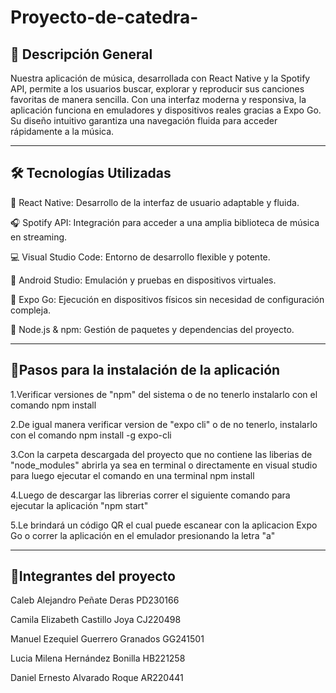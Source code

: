 # Proyecto-de-catedra-

<h2>📌 Descripción General</h2>

Nuestra aplicación de música, desarrollada con React Native y la Spotify API, permite a los usuarios buscar, explorar y reproducir sus canciones favoritas de manera sencilla. Con una interfaz moderna y responsiva, la aplicación funciona en emuladores y dispositivos reales gracias a Expo Go. Su diseño intuitivo garantiza una navegación fluida para acceder rápidamente a la música.

----------------------------------------------------------------------------------------------------

<h2>🛠️ Tecnologías Utilizadas</h2>

🎵 React Native: Desarrollo de la interfaz de usuario adaptable y fluida.

🎧 Spotify API: Integración para acceder a una amplia biblioteca de música en streaming.

💻 Visual Studio Code: Entorno de desarrollo flexible y potente.

📱 Android Studio: Emulación y pruebas en dispositivos virtuales.

🚀 Expo Go: Ejecución en dispositivos físicos sin necesidad de configuración compleja.

🔧 Node.js & npm: Gestión de paquetes y dependencias del proyecto.

-------------------------------------------------------------------------------------------------------------------

<h2>🚀Pasos para la instalación de la aplicación</h2>

1.Verificar versiones de "npm" del sistema o de no tenerlo instalarlo con el comando npm install

2.De igual manera verificar version de "expo cli" o de no tenerlo, instalarlo con el comando npm install -g expo-cli

3.Con la carpeta descargada del proyecto que no contiene las liberias de "node_modules" abrirla ya sea en terminal o directamente
en visual studio para luego ejecutar el comando en una terminal npm install

4.Luego de descargar las librerias correr el siguiente comando para ejecutar la aplicación "npm start"

5.Le brindará un código QR el cual puede escanear con la aplicacion Expo Go o correr la aplicación en el emulador presionando la letra "a"

---------------------------------------------------------------------------------------------------------------------------------------------

<h2>👥Integrantes del proyecto</h2>

Caleb Alejandro Peñate Deras       PD230166

Camila Elizabeth Castillo Joya     CJ220498

Manuel Ezequiel Guerrero Granados  GG241501

Lucia Milena Hernández Bonilla     HB221258

Daniel Ernesto Alvarado Roque      AR220441
